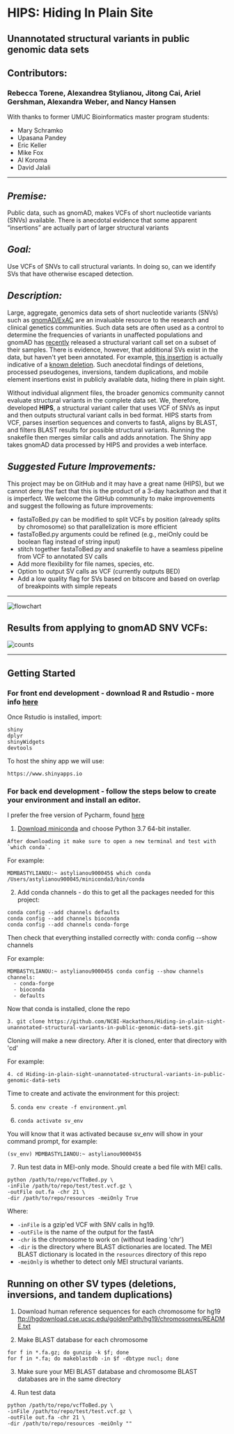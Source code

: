 # HIPS: Hiding In Plain Site
## Unannotated structural variants in public genomic data sets

## Contributors:
### Rebecca Torene, Alexandrea Stylianou, Jitong Cai, Ariel Gershman, Alexandra Weber, and Nancy Hansen

With thanks to former UMUC Bioinformatics master program students:
* Mary Schramko
* Upasana Pandey
* Eric Keller
* Mike Fox
* Al Koroma
* David Jalali
---
*Premise:*
---
Public data, such as gnomAD, makes VCFs of short nucleotide variants (SNVs) available. There is anecdotal evidence that some apparent “insertions” are actually part of larger structural variants

*Goal:*
---
Use VCFs of SNVs to call structural variants. In doing so, can we identify SVs that have otherwise escaped detection.

*Description:*
---
Large, aggregate, genomics data sets of short nucleotide variants (SNVs) such as [gnomAD/ExAC](https://gnomad.broadinstitute.org/) are an invaluable resource to the research and clinical genetics communities. Such data sets are often used as a control to determine the frequencies of variants in unaffected populations and gnomAD has [recently](https://www.biorxiv.org/content/10.1101/578674v1) released a structural variant call set on a subset of their samples. There is evidence, however, that additional SVs exist in the data, but haven't yet been annotated. For example, [this insertion](https://gnomad.broadinstitute.org/variant/21-18612332-A-ACCCAGGCAAACAGCGTCTGGAGTGGACCTCCAGGAAACAGGGTCTGGAGTGGACCTCCAGCAGACCTGCAGCAGAGGCACCTGTT) is actually indicative of a [known deletion](http://dgv.tcag.ca/dgv/app/variant?id=esv3646472&ref=hg19). Such anecdotal findings of deletions, processed pseudogenes, inversions, tandem duplications, and mobile element insertions exist in publicly available data, hiding there in plain sight.

Without individual alignment files, the broader genomics community cannot evaluate structural variants in the complete data set. We, therefore, developed **HIPS**, a structural variant caller that uses VCF of SNVs as input and then outputs structural variant calls in bed format. HIPS starts from VCF, parses insertion sequences and converts to fastA, aligns by BLAST, and filters BLAST results for possible structural variants. Running the snakefile then merges similar calls and adds annotation. The Shiny app takes gnomAD data processed by HIPS and provides a web interface. 


*Suggested Future Improvements:*
---
This project may be on GitHub and it may have a great name (HIPS), but we cannot deny the fact that this is the product of a 3-day hackathon and that it is imperfect. We welcome the GitHub community to make improvements and suggest the following as future improvements:

* fastaToBed.py can be modified to split VCFs by position (already splits by chromosome) so that parallelization is more efficient
* fastaToBed.py arguments could be refined (e.g., meiOnly could be boolean flag instead of string input)
* stitch together fastaToBed.py and snakefile to have a seamless pipeline from VCF to annotated SV calls
* Add more flexibility for file names, species, etc.
* Option to output SV calls as VCF (currently outputs BED)
* Add a low quality flag for SVs based on bitscore and based on overlap of breakpoints with simple repeats

---
![flowchart](https://github.com/NCBI-Hackathons/Hiding-in-plain-sight-unannotated-structural-variants-in-public-genomic-data-sets/blob/master/resources/prelim_flowchart.png)

## Results from applying to gnomAD SNV VCFs:
![counts](https://github.com/NCBI-Hackathons/Hiding-in-plain-sight-unannotated-structural-variants-in-public-genomic-data-sets/blob/master/resources/Num_SVs_by_chrom.jpeg)


---
## Getting Started
### For front end development -  download R and Rstudio - more info [here](https://www.ics.uci.edu/~sternh/courses/210/InstallingRandRStudio.pdf)

Once Rstudio is installed, import:
```
shiny
dplyr
shinyWidgets
devtools
```
To host the shiny app we will use:
```
https://www.shinyapps.io
```

### For back end development - follow the steps below to create your environment and install an editor.
I prefer the free version of Pycharm, found [here](https://www.jetbrains.com/pycharm/)

1. [Download miniconda](https://docs.conda.io/en/latest/miniconda.html) and choose Python 3.7 64-bit installer.
```
After downloading it make sure to open a new terminal and test with `which conda`.
```
For example:
```
MDMBASTYLIANOU:~ astylianou900045$ which conda
/Users/astylianou900045/miniconda3/bin/conda
```
2. Add conda channels - do this to get all the packages needed for this project:
```
conda config --add channels defaults
conda config --add channels bioconda
conda config --add channels conda-forge
```
Then check that everything installed correctly with: conda config --show channels

For example:
```
MDMBASTYLIANOU:~ astylianou900045$ conda config --show channels
channels:
  - conda-forge
  - bioconda
  - defaults
```
Now that conda is installed, clone the repo
```
3. git clone https://github.com/NCBI-Hackathons/Hiding-in-plain-sight-unannotated-structural-variants-in-public-genomic-data-sets.git
```
Cloning will make a new directory. After it is cloned, enter that directory with 'cd' 

For example:
```
4. cd Hiding-in-plain-sight-unannotated-structural-variants-in-public-genomic-data-sets
```
Time to create and activate the environment for this project:

5. ```conda env create -f environment.yml```

6. `conda activate sv_env`

You will know that it was activated because sv_env will show in your command prompt, for example:
```
(sv_env) MDMBASTYLIANOU:~ astylianou900045$
```
7. Run test data in MEI-only mode. Should create a bed file with MEI calls.
```
python /path/to/repo/vcfToBed.py \
-inFile /path/to/repo/test/test.vcf.gz \
-outFile out.fa -chr 21 \
-dir /path/to/repo/resources -meiOnly True
```
Where:
* `-inFile` is a gzip'ed VCF with SNV calls in hg19.
* `-outFile` is the name of the output for the fastA
* `-chr` is the chromosome to work on (without leading 'chr')
* `-dir` is the directory where BLAST dictionaries are located. The MEI BLAST dictionary is located in the `resources` directory of this repo
* `-meiOnly` is whether to detect only MEI structural variants. 

## Running on other SV types (deletions, inversions, and tandem duplications)
1. Download human reference sequences for each chromosome for hg19
ftp://hgdownload.cse.ucsc.edu/goldenPath/hg19/chromosomes/README.txt

2. Make BLAST database for each chromosome
```
for f in *.fa.gz; do gunzip -k $f; done
for f in *.fa; do makeblastdb -in $f -dbtype nucl; done
```
3. Make sure your MEI BLAST database and chromosome BLAST databases are in the same directory

4. Run test data
```
python /path/to/repo/vcfToBed.py \
-inFile /path/to/repo/test/test.vcf.gz \
-outFile out.fa -chr 21 \
-dir /path/to/repo/resources -meiOnly ""
```
